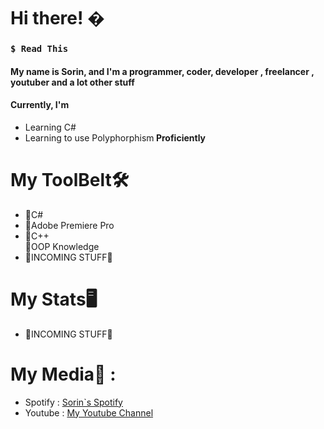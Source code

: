 <h1> Hi there! � </h1>
<h3><code>$ Read This</code></h3>
  <h4>My name is Sorin, and I'm a programmer, coder, developer , freelancer , youtuber and a lot other stuff </h4>
  <h4>Currently, I'm</h4>
  <ul>
    <li>Learning C#</li>
    <li>Learning to use Polyphorphism<strong> Proficiently</strong></li>
  </ul>
<h1> My ToolBelt🛠️ </h1>
<div>
    <ul> 
      <li> 🛑C# </li>
      <li> 🛑Adobe Premiere Pro </li>
      <li> 🛑C++ </LI
      <li> 🛑OOP Knowledge </li>
  <li> 🛑INCOMING STUFF🛑 </li>
  </ul>
</div>

<h1> My Stats🖥 </h1>
<div>
    <ul> 
      <img alt=""  src = "https://github-readme-stats.vercel.app/api?username=SxR28&show_icons=true&theme=Tokio-midnight" />
  <li> 🛑INCOMING STUFF🛑 </li>
  </ul>
</div>

<h1> My Media🔮 : </h1>
  <div>
    <ul>
      <li> Spotify : <a href="https://open.spotify.com/user/sorin006730">Sorin`s Spotify</a> </li>
      <li> Youtube : <a href = "https://www.youtube.com/channel/UCP63Cs9W-La046KGMyi5jWw"> My Youtube Channel </a> </li>
    </ul>
  </div>
